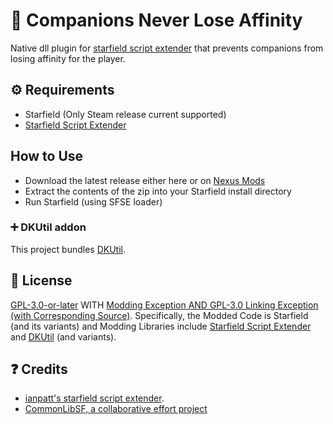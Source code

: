 # 📑 Companions Never Lose Affinity
Native dll plugin for [starfield script extender](https://github.com/ianpatt/sfse) that prevents companions from losing affinity for the player.

## ⚙ Requirements

- Starfield (Only Steam release current supported)
- [Starfield Script Extender](https://sfse.silverlock.org/)

## How to Use

- Download the latest release either here or on [Nexus Mods](https://www.nexusmods.com/starfield/mods/2682)
- Extract the contents of the zip into your Starfield install directory
- Run Starfield (using SFSE loader)

### ➕ DKUtil addon

This project bundles [DKUtil](https://github.com/gottyduke/DKUtil).

## 📖 License

[GPL-3.0-or-later](COPYING) WITH [Modding Exception AND GPL-3.0 Linking Exception (with Corresponding Source)](EXCEPTIONS). Specifically, the Modded Code is Starfield (and its variants) and Modding Libraries include [Starfield Script Extender](https://github.com/ianpatt/sfse) and [DKUtil](https://github.com/gottyduke/DKUtil/) (and variants).

## ❓ Credits

- [ianpatt's starfield script extender](https://github.com/ianpatt/sfse).
- [CommonLibSF, a collaborative effort project](https://github.com/Starfield-Reverse-Engineering/CommonLibSF)

